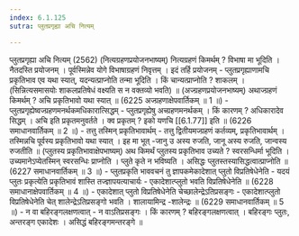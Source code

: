 ```yaml
---
index: 6.1.125
sutra: प्लुतप्रगृह्या अचि नित्यम्

---
```

 प्लुतप्रगृह्या अचि नित्यम् (2562) (नित्यग्रहणप्रयोजनभाष्यम्) नित्यग्रहणं किमर्थम् ? विभाषा मा भूदिति । नैतदस्ति प्रयोजनम् । पूर्वस्मिन्नेव योगे विभाषाग्रहणं निवृत्तम् । इदं तर्हि प्रयोजनम्  -  प्लुतप्रगृह्याणामचि प्रकृतिभाव एव यथा स्यात्, यदन्यत्प्राप्नोति तन्मा भूदिति । किं चान्यत्प्राप्नोति ? शाकलम् । (सिन्नित्यसमासयोः शाकलप्रतिषेधं वक्ष्यति स न वक्तव्यो भवति) ॥ (अज्ग्रहणप्रयोजनभाष्यम्) अथाज्ग्रहणं किमर्थम् ? अचि प्रकृतिभावो यथा स्यात् ॥ (6225 अज्ग्रहणाक्षेपवार्तिकम् ॥ 1 ॥) - प्लुतप्रगृह्येष्वज्ग्रहणमनर्थकमधिकारात्सिद्धम् - प्लुतप्रगृह्येषु अच्ग्रहणमनर्थकम् । किं कारणम् ? अधिकारादेव सिद्धम् । अचि इति प्रकृतमनुवर्तते । क्व प्रकृतम् ? इको यणचि [[6.1.77]] इति ॥ (6226 समाधानवार्तिकम् ॥ 2 ॥) - तत्तु तस्मिन् प्रकृतिभावार्थम् - तत्तु द्वितीयमज्ग्रहणं कर्तव्यम्, प्रकृतिभावार्थम् । तस्मिन्नचि पूर्वस्य प्रकृतिभावो यथा स्यात् । इह मा भूत् -जानु उ अस्य रुजति, जानू अस्य रुजति, जान्वस्य रुजतीति ॥ (प्लुतस्य प्रकृतिभावाक्षेपभाष्यम्) अथ किमर्थं प्लुतस्य प्रकृतिभाव उच्यते ? स्वरसन्धिर्मा भूदिति । उच्यमानेऽप्येतस्मिन् स्वरसन्धिः प्राप्नोति । प्लुते कृते न भविष्यति । असिद्धः प्लुतस्तस्यासिद्धत्वात्प्राप्नोति ॥ (6227 समाधानवार्तिकम् ॥ 3 ॥) - प्लुतप्रकृति भाववचनं तु ज्ञापकमेकादेशात् प्लुतो विप्रतिषेधेनेति - यदयं प्लुतः प्रकृत्येति प्रकृतिभावं शास्ति तज्ज्ञापयत्याचार्यः  -  एकादेशात्प्लुतो भवति विप्रतिषेधेनेति ॥ (6228 समाधानाक्षेपवार्तिकम् ॥ 4 ॥) - एकादेशात् प्लुतो विप्रतिषेधेनेति चेच्छालेन्द्रेऽतिप्रसङ्गः - एकादेशात्प्लुतो विप्रतिषेधेनेति चेत् शालेन्द्रेऽतिप्रसङ्गो भवति । शालायामिन्द्र -शालेन्द्रः ॥ (6229 समाधानवार्तिकम् ॥ 5 ॥) - न वा बहिरङ्गलक्षणत्वात् - न वाऽतिप्रसङ्गः । किं कारणम् ? बहिरङ्गलक्षणत्वात् । बहिरङ्गः प्लुतः, अन्तरङ्ग एकादेशः । असिद्धं बहिरङ्गमन्तरङ्गे ॥ 
